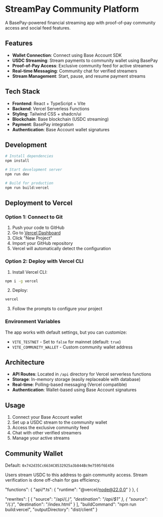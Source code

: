 # StreamPay Community Platform

A BasePay-powered financial streaming app with proof-of-pay community access and social feed features.

## Features

- **Wallet Connection**: Connect using Base Account SDK
- **USDC Streaming**: Stream payments to community wallet using BasePay
- **Proof-of-Pay Access**: Exclusive community feed for active streamers
- **Real-time Messaging**: Community chat for verified streamers
- **Stream Management**: Start, pause, and resume payment streams

## Tech Stack

- **Frontend**: React + TypeScript + Vite
- **Backend**: Vercel Serverless Functions
- **Styling**: Tailwind CSS + shadcn/ui
- **Blockchain**: Base blockchain (USDC streaming)
- **Payment**: BasePay integration
- **Authentication**: Base Account wallet signatures

## Development

```bash
# Install dependencies
npm install

# Start development server
npm run dev

# Build for production
npm run build:vercel
```

## Deployment to Vercel

### Option 1: Connect to Git

1. Push your code to GitHub
2. Go to [Vercel Dashboard](https://vercel.com/dashboard)
3. Click "New Project"
4. Import your GitHub repository
5. Vercel will automatically detect the configuration

### Option 2: Deploy with Vercel CLI

1. Install Vercel CLI:
```bash
npm i -g vercel
```

2. Deploy:
```bash
vercel
```

3. Follow the prompts to configure your project

### Environment Variables

The app works with default settings, but you can customize:

- `VITE_TESTNET` - Set to `false` for mainnet (default: `true`)
- `VITE_COMMUNITY_WALLET` - Custom community wallet address

## Architecture

- **API Routes**: Located in `/api` directory for Vercel serverless functions
- **Storage**: In-memory storage (easily replaceable with database)
- **Real-time**: Polling-based messaging (Vercel compatible)
- **Authentication**: Wallet-based using Base Account signatures

## Usage

1. Connect your Base Account wallet
2. Set up a USDC stream to the community wallet
3. Access the exclusive community feed
4. Chat with other verified streamers
5. Manage your active streams

## Community Wallet

Default: `0x742d35Cc6634C0532925a3b844Bc9e7595f6E456`

Users stream USDC to this address to gain community access. Stream verification is done off-chain for gas efficiency.


"functions": {
  "api/*.ts": {
    "runtime": "@vercel/node@22.0.0"
  }
},
{

  "rewrites": [
    {
      "source": "/api/(.*)",
      "destination": "/api/$1"
    },
    {
      "source": "/(.*)",
      "destination": "/index.html"
    }
  ],
  "buildCommand": "npm run build:vercel",
  "outputDirectory": "dist/client"
}